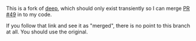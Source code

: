 This is a fork of [deep](https://github.com/go-test/deep), which should
only exist transiently so I can
merge [PR #49](https://github.com/go-test/deep/pull/49) in to my code.

If you follow that link and see it as "merged", there is no point to this
branch at all. You should use the original.
